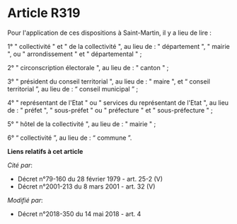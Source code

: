 # Article R319

Pour l'application de ces dispositions à Saint-Martin, il y a lieu de lire :

1° " collectivité " et " de la collectivité ", au lieu de : " département ", " mairie ", ou " arrondissement " et "
départemental " ;

2° " circonscription électorale ", au lieu de : " canton " ;

3° " président du conseil territorial ", au lieu de : " maire ", et “ conseil territorial ”, au lieu de : “ conseil municipal
” ;

4° " représentant de l'Etat " ou " services du représentant de l'Etat ", au lieu de : " préfet ", " sous-préfet " ou "
préfecture " et " sous-préfecture " ;

5° " hôtel de la collectivité ", au lieu de : " mairie " ;

6° “ collectivité ”, au lieu de : “ commune ”.

**Liens relatifs à cet article**

_Cité par_:

  - Décret n°79-160 du 28 février 1979 - art. 25-2 (V)
  - Décret n°2001-213 du 8 mars 2001 - art. 32 (V)

_Modifié par_:

  - Décret n°2018-350 du 14 mai 2018 - art. 4
